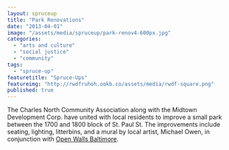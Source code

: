 ```yaml
---
layout: spruceup
title: "Park Renovations"
date: "2013-04-01"
image: "/assets/media/spruceup/park-renov4-600px.jpg"
categories: 
  - "arts and culture"
  - "social justice"
  - "community"
tags: 
  - "spruce-up"
featuretitle: "Spruce-Ups"
featureimg: "http://rwdfruhoh.ookb.co/assets/media/rwdf-square.png"
published: true
---
```


The Charles North Community Association along with the Midtown Development Corp. have united with local residents to improve a small park between the 1700 and 1800 block of St. Paul St. The improvements include seating, lighting, litterbins, and a mural by local artist, Michael Owen, in conjunction with [Open Walls Baltimore][OWB].

[OWB]: http://openwallsbaltimore.com/
